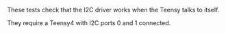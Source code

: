 These tests check that the I2C driver works when the Teensy talks to itself.

They require a Teensy4 with I2C ports 0 and 1 connected.